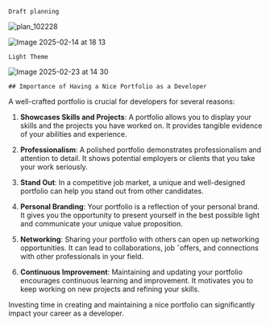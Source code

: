     Draft planning
    
  ![plan_102228](https://github.com/user-attachments/assets/82127489-7598-4e0c-8180-1fb002e2f273)

  ![Image 2025-02-14 at 18 13](https://github.com/user-attachments/assets/10bf7a36-a7ad-459d-970f-6a842dda55ba)


    Light Theme


   ![Image 2025-02-23 at 14 30](https://github.com/user-attachments/assets/5f4868f7-4a1a-4f3c-b38f-526405c379ab)


    ## Importance of Having a Nice Portfolio as a Developer

A well-crafted portfolio is crucial for developers for several reasons:

1. **Showcases Skills and Projects**: A portfolio allows you to display your skills and the projects you have worked on. It provides tangible evidence of your abilities and experience.

2. **Professionalism**: A polished portfolio demonstrates professionalism and attention to detail. It shows potential employers or clients that you take your work seriously.

3. **Stand Out**: In a competitive job market, a unique and well-designed portfolio can help you stand out from other candidates.

4. **Personal Branding**: Your portfolio is a reflection of your personal brand. It gives you the opportunity to present yourself in the best possible light and communicate your unique value proposition.

5. **Networking**: Sharing your portfolio with others can open up networking opportunities. It can lead to collaborations, job ˆoffers, and connections with other professionals in your field.

6. **Continuous Improvement**: Maintaining and updating your portfolio encourages continuous learning and improvement. It motivates you to keep working on new projects and refining your skills.

Investing time in creating and maintaining a nice portfolio can significantly impact your career as a developer.
